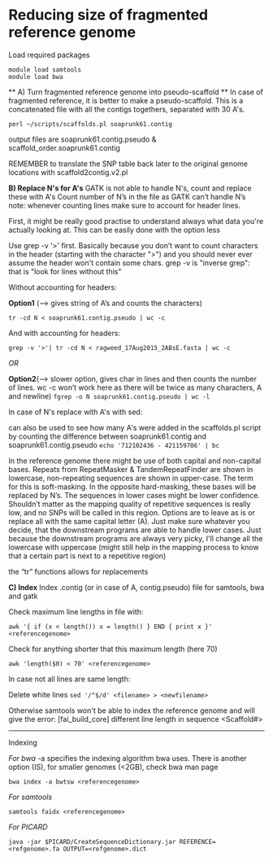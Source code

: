 Reducing size of fragmented reference genome
===

Load required packages
```
module load samtools
module load bwa
```

** A) Turn fragmented reference genome into pseudo-scaffold **
In case of fragmented reference, it is better to make a pseudo-scaffold. This is 
a concatenated file with all the contigs togethers, separated with 30 A's.
```
perl ~/scripts/scaffolds.pl soaprunk61.contig
```

output files are soaprunk61.contig.pseudo  & scaffold_order.soaprunk61.contig

REMEMBER to translate the SNP table back later to the original genome locations
 with scaffold2contig.v2.pl

**B) Replace N's for A's**
GATK is not able to handle N's, count and replace these with A's
Count number of N’s in the file as GATK can’t handle N’s
note: whenever counting lines make sure to account for header lines.

First, it might be really good practise to understand always what data you're actually looking at. This can be easily done with the option less <filename>

Use grep -v '>' first. Basically because you don’t want to count characters in the
header (starting with the character ">") and you should never ever assume the header won't contain some chars.
grep -v is "inverse grep": that is "look for lines without this"

Without accounting for headers:

**Option1** (—> gives string of A’s and counts the characters)
```
tr -cd N < soaprunk61.contig.pseudo | wc -c 
```

And with accounting for headers:
```
grep -v '>'| tr -cd N < ragweed_17Aug2015_2ABsE.fasta | wc -c 
```

*OR*

**Option2**(—> slower option, gives char in lines and then counts the number of lines.
 wc -c won’t work here as there will be twice as many characters, A and newline)
```fgrep -o N soaprunk61.contig.pseudo | wc -l```

In case of N's replace with A's with sed:

can also be used to see how many A's were added in the scaffolds.pl script
by counting the difference between soaprunk61.contig and soaprunk61.contig.pseudo
```echo '712102436 - 421159706' | bc```


In the reference genome there might be use of both capital and non-capital bases. Repeats from RepeatMasker & TandemRepeatFinder are shown in lowercase, non-repeating sequences are shown in upper-case. The term for this is soft-masking. In the opposite hard-masking, these bases will be replaced by N’s. The sequences in lower cases might be lower confidence. Shouldn’t matter as the mapping quality of repetitive sequences is really low, and no SNPs will be called in this region. Options are to leave as is or replace all with the same capital letter (A). Just make sure whatever you decide, that the downstream programs are able to handle lower cases. Just because the downstream programs are always very picky, I'll change all the lowercase with uppercase (might still help in the mapping process to know that a certain part is next to a repetitive region)

the “tr” functions allows for replacements

**C) Index** 
Index .contig (or in case of A, contig.pseudo) file for samtools, bwa and gatk

Check maximum line lengths in file with:
```
awk '{ if (x < length()) x = length() } END { print x }' <referencegenome>
```

Check for anything shorter that this maximum length (here 70)
```
awk 'length($0) < 70' <referencegenome>
```

In case not all lines are same length:

Delete white lines
```sed '/^$/d' <filename> > <newfilename>```

Otherwise samtools won't be able to index the reference genome and will give the error:
 [fai_build_core] different line length in sequence <Scaffold#>

---
Indexing

*For bwa*
-a specifies the indexing algorithm bwa uses. There is another option (IS), for smaller
genomes (<2GB), check bwa man page

```
bwa index -a bwtsw <referencegenome>
```

*For samtools*
```
samtools faidx <referencegenome>
```

*For PICARD*
```
java -jar $PICARD/CreateSequenceDictionary.jar REFERENCE=<refgenome>.fa OUTPUT=<refgenome>.dict
```




